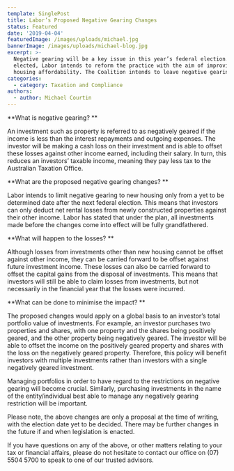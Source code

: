 ```yaml
---
template: SinglePost
title: Labor’s Proposed Negative Gearing Changes
status: Featured
date: '2019-04-04'
featuredImage: /images/uploads/michael.jpg
bannerImage: /images/uploads/michael-blog.jpg
excerpt: >-
  Negative gearing will be a key issue in this year’s federal election. If
  elected, Labor intends to reform the practice with the aim of improving
  housing affordability. The Coalition intends to leave negative gearing as is
categories:
  - category: Taxation and Compliance
authors:
  - author: Michael Courtin
---
```

**What is negative gearing?**

An investment such as property is referred to as negatively geared if the income is less than the interest repayments and outgoing expenses. The investor will be making a cash loss on their investment and is able to offset these losses against other income earned, including their salary. In turn, this reduces an investors’ taxable income, meaning they pay less tax to the Australian Taxation Office.

**What are the proposed negative gearing changes?**

Labor intends to limit negative gearing to new housing only from a yet to be determined date after the next federal election. This means that investors can only deduct net rental losses from newly constructed properties against their other income. Labor has stated that under the plan, all investments made before the changes come into effect will be fully grandfathered. 

**What will happen to the losses?**

Although losses from investments other than new housing cannot be offset against other income, they can be carried forward to be offset against future investment income. These losses can also be carried forward to offset the capital gains from the disposal of investments. This means that investors will still be able to claim losses from investments, but not necessarily in the financial year that the losses were incurred.

**What can be done to minimise the impact?**

The proposed changes would apply on a global basis to an investor’s total portfolio value of investments. For example, an investor purchases two properties and shares, with one property and the shares being positively geared, and the other property being negatively geared. The investor will be able to offset the income on the positively geared property and shares with the loss on the negatively geared property. Therefore, this policy will benefit investors with multiple investments rather than investors with a single negatively geared investment. 

Managing portfolios in order to have regard to the restrictions on negative gearing will become crucial. Similarly, purchasing investments in the name of the entity/individual best able to manage any negatively gearing restriction will be important.

Please note, the above changes are only a proposal at the time of writing, with the election date yet to be decided. There may be further changes in the future if and when legislation is enacted.

If you have questions on any of the above, or other matters relating to your tax or financial affairs, please do not hesitate to contact our office on (07) 5504 5700 to speak to one of our trusted advisors.
